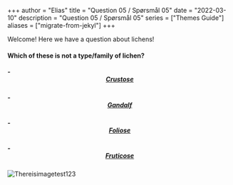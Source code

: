 +++
author = "Elias"
title = "Question 05 / Spørsmål 05"
date = "2022-03-10"
description = "Question 05 / Spørsmål 05"
series = ["Themes Guide"]
aliases = ["migrate-from-jekyl"]
+++

Welcome! Here we have a question about lichens!

#### Which of these is not a type/family of lichen?


##### - <center> [Crustose](https://biodivgame.github.io/archive/question-3_05_false/wrong-answer/) </center>
##### - <center> [Gandalf](https://biodivgame.github.io/archive/question-3_05_correct/right-answer/) </center>
##### - <center> [Foliose](https://biodivgame.github.io/archive/question-3_05_false/wrong-answer/) </center>
##### - <center> [Fruticose](https://biodivgame.github.io/archive/question-3_05_false/wrong-answer/) </center>

![Thereisimagetest123](/img/lichens.jpg)	